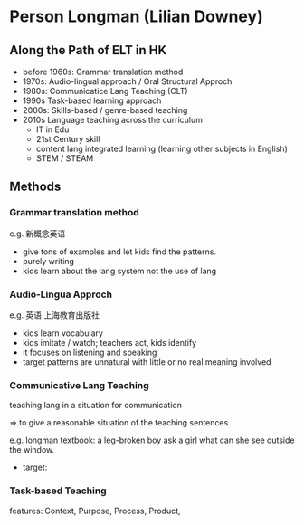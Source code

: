 # Person Longman (Lilian Downey)

## Along the Path of ELT in HK

- before 1960s: Grammar translation method
- 1970s: Audio-lingual approach / Oral Structural Approch
- 1980s: Communicatice Lang Teaching (CLT)
- 1990s Task-based learning approach
- 2000s: Skills-based / genre-based teaching
- 2010s Language teaching across the curriculum
    - IT in Edu
    - 21st Century skill
    - content lang integrated learning (learning other subjects in English)
    - STEM / STEAM

## Methods

### Grammar translation method

e.g. 新概念英语

- give tons of examples and let kids find the patterns.
- purely writing
- kids learn about the lang system not the use of lang 

### Audio-Lingua Approch

e.g. 英语 上海教育出版社

- kids learn vocabulary
- kids imitate / watch; teachers act, kids identify
- it focuses on listening and speaking
- target patterns are unnatural with little or no real meaning involved

### Communicative Lang Teaching

teaching lang in a situation for communication

=> to give a reasonable situation of the teaching sentences

e.g. longman textbook: a leg-broken boy ask a girl what can she see outside the window.

- target: 

### Task-based Teaching

features: Context, Purpose, Process, Product,